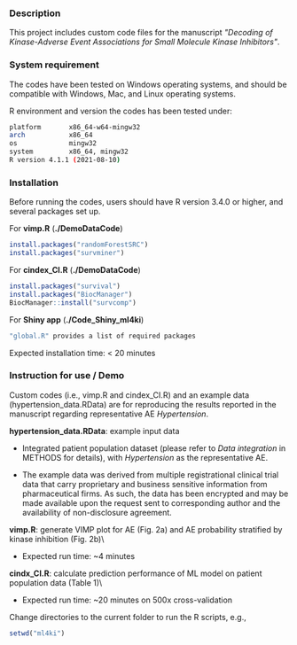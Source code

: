 

### Description
This project includes custom code files for the manuscript *"Decoding of Kinase-Adverse Event Associations for Small Molecule Kinase Inhibitors"*. 


### System requirement
The codes have been tested on Windows operating systems, and should be compatible with Windows, Mac, and Linux operating systems.

R environment and version the codes has been tested under:
```bash
platform       x86_64-w64-mingw32          
arch           x86_64                      
os             mingw32                     
system         x86_64, mingw32             
R version 4.1.1 (2021-08-10)
```

### Installation 
Before running the codes, users should have R version 3.4.0 or higher, and several packages set up.

For **vimp.R** (**./DemoDataCode**)

```r
install.packages("randomForestSRC")
install.packages("survminer")
```
For **cindex_CI.R** (**./DemoDataCode**)

```r
install.packages("survival")
install.packages("BiocManager")
BiocManager::install("survcomp")
```
For **Shiny app** (**./Code_Shiny_ml4ki**)

```r
"global.R" provides a list of required packages
```
Expected installation time:  < 20 minutes

### Instruction for use / Demo
Custom codes (i.e., vimp.R and cindex_CI.R) and an example data (hypertension_data.RData) are for reproducing the results reported in the manuscript regarding representative AE *Hypertension*. 

**hypertension_data.RData**: example input data

  * Integrated patient population dataset (please refer to *Data integration* in METHODS for details), with *Hypertension* as the representative AE.
  + The example data was derived from multiple registrational clinical trial data that carry proprietary and business sensitive information from pharmaceutical firms. As such, the data has been encrypted and may be made available upon the request sent to corresponding author and the availability of non-disclosure agreement.


**vimp.R**: generate VIMP plot for AE (Fig. 2a) and AE probability stratified by kinase inhibition (Fig. 2b)\
- Expected run time: ~4 minutes

**cindx_CI.R**: calculate prediction performance of ML model on patient population data (Table 1)\
- Expected run time:  ~20 minutes on 500x cross-validation

Change directories to the current folder to run the R scripts, e.g.,

```r
setwd("ml4ki")
```
